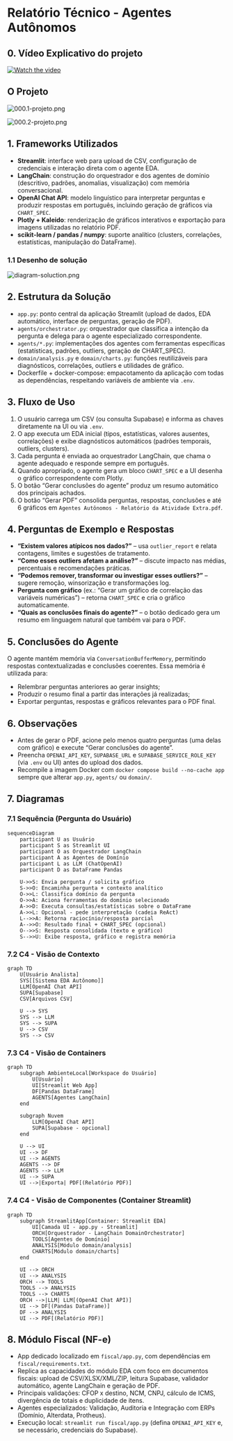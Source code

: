 # Relatório Técnico - Agentes Autônomos

## 0. Vídeo Explicativo do projeto
[![Watch the video](https://i.ytimg.com/vi/y19KwloH2aE/hqdefault.jpg)](https://youtu.be/y19KwloH2aE)

## O Projeto

![000.1-projeto.png](eda/images/000.1-projeto.png)

![000.2-projeto.png](eda/images/000.2-projeto.png)


## 1. Frameworks Utilizados
- **Streamlit**: interface web para upload de CSV, configuração de credenciais e interação direta com o agente EDA.
- **LangChain**: construção do orquestrador e dos agentes de domínio (descritivo, padrões, anomalias, visualização) com memória conversacional.
- **OpenAI Chat API**: modelo linguístico para interpretar perguntas e produzir respostas em português, incluindo geração de gráficos via `CHART_SPEC`.
- **Plotly + Kaleido**: renderização de gráficos interativos e exportação para imagens utilizadas no relatório PDF.
- **scikit-learn / pandas / numpy**: suporte analítico (clusters, correlações, estatísticas, manipulação do DataFrame). 

### 1.1 Desenho de solução
![diagram-soluction.png](eda/images/diagram-soluction.png)

## 2. Estrutura da Solução
- `app.py`: ponto central da aplicação Streamlit (upload de dados, EDA automático, interface de perguntas, geração de PDF).
- `agents/orchestrator.py`: orquestrador que classifica a intenção da pergunta e delega para o agente especializado correspondente.
- `agents/*.py`: implementações dos agentes com ferramentas específicas (estatísticas, padrões, outliers, geração de CHART_SPEC).
- `domain/analysis.py` e `domain/charts.py`: funções reutilizáveis para diagnósticos, correlações, outliers e utilidades de gráfico.
- Dockerfile + docker-compose: empacotamento da aplicação com todas as dependências, respeitando variáveis de ambiente via `.env`.

## 3. Fluxo de Uso
1. O usuário carrega um CSV (ou consulta Supabase) e informa as chaves diretamente na UI ou via `.env`.
2. O app executa um EDA inicial (tipos, estatísticas, valores ausentes, correlações) e exibe diagnósticos automáticos (padrões temporais, outliers, clusters).
3. Cada pergunta é enviada ao orquestrador LangChain, que chama o agente adequado e responde sempre em português.
4. Quando apropriado, o agente gera um bloco `CHART_SPEC` e a UI desenha o gráfico correspondente com Plotly.
5. O botão “Gerar conclusões do agente” produz um resumo automático dos principais achados.
6. O botão “Gerar PDF” consolida perguntas, respostas, conclusões e até 6 gráficos em `Agentes Autônomos - Relatório da Atividade Extra.pdf`.

## 4. Perguntas de Exemplo e Respostas
- **“Existem valores atípicos nos dados?”** – usa `outlier_report` e relata contagens, limites e sugestões de tratamento.
- **“Como esses outliers afetam a análise?”** – discute impacto nas médias, percentuais e recomendações práticas.
- **“Podemos remover, transformar ou investigar esses outliers?”** – sugere remoção, winsorização e transformações log.
- **Pergunta com gráfico** (ex.: “Gerar um gráfico de correlação das variáveis numéricas”) – retorna `CHART_SPEC` e cria o gráfico automaticamente.
- **“Quais as conclusões finais do agente?”** – o botão dedicado gera um resumo em linguagem natural que também vai para o PDF.

## 5. Conclusões do Agente
O agente mantém memória via `ConversationBufferMemory`, permitindo respostas contextualizadas e conclusões coerentes. Essa memória é utilizada para: 
- Relembrar perguntas anteriores ao gerar insights;
- Produzir o resumo final a partir das interações já realizadas;
- Exportar perguntas, respostas e gráficos relevantes para o PDF final.

## 6. Observações
- Antes de gerar o PDF, acione pelo menos quatro perguntas (uma delas com gráfico) e execute “Gerar conclusões do agente”.
- Preencha `OPENAI_API_KEY`, `SUPABASE_URL` e `SUPABASE_SERVICE_ROLE_KEY` (via `.env` ou UI) antes do upload dos dados.
- Recompile a imagem Docker com `docker compose build --no-cache app` sempre que alterar `app.py`, `agents/` ou `domain/`.

## 7. Diagramas

### 7.1 Sequência (Pergunta do Usuário)
```mermaid
sequenceDiagram
    participant U as Usuário
    participant S as Streamlit UI
    participant O as Orquestrador LangChain
    participant A as Agentes de Domínio
    participant L as LLM (ChatOpenAI)
    participant D as DataFrame Pandas

    U->>S: Envia pergunta / solicita gráfico
    S->>O: Encaminha pergunta + contexto analítico
    O->>L: Classifica domínio da pergunta
    O->>A: Aciona ferramentas do domínio selecionado
    A->>D: Executa consultas/estatísticas sobre o DataFrame
    A->>L: Opcional - pede interpretação (cadeia ReAct)
    L-->>A: Retorna raciocínio/resposta parcial
    A-->>O: Resultado final + CHART_SPEC (opcional)
    O-->>S: Resposta consolidada (texto e gráfico)
    S-->>U: Exibe resposta, gráfico e registra memória
```

### 7.2 C4 - Visão de Contexto
```mermaid
graph TD
    U[Usuário Analista]
    SYS[[Sistema EDA Autônomo]]
    LLM[OpenAI Chat API]
    SUPA[Supabase]
    CSV[Arquivos CSV]

    U --> SYS
    SYS --> LLM
    SYS --> SUPA
    U --> CSV
    SYS --> CSV
```

### 7.3 C4 - Visão de Containers
```mermaid
graph TD
    subgraph AmbienteLocal[Workspace do Usuário]
        U[Usuário]
        UI[Streamlit Web App]
        DF[Pandas DataFrame]
        AGENTS[Agentes LangChain]
    end

    subgraph Nuvem
        LLM[OpenAI Chat API]
        SUPA[Supabase - opcional]
    end

    U --> UI
    UI --> DF
    UI --> AGENTS
    AGENTS --> DF
    AGENTS --> LLM
    UI --> SUPA
    UI -->|Exporta| PDF[(Relatório PDF)]
```

### 7.4 C4 - Visão de Componentes (Container Streamlit)
```mermaid
graph TD
    subgraph StreamlitApp[Container: Streamlit EDA]
        UI[Camada UI - app.py - Streamlit]
        ORCH[Orquestrador - LangChain DomainOrchestrator]
        TOOLS[Agentes de Domínio]
        ANALYSIS[Módulo domain/analysis]
        CHARTS[Módulo domain/charts]
    end

    UI --> ORCH
    UI --> ANALYSIS
    ORCH --> TOOLS
    TOOLS --> ANALYSIS
    TOOLS --> CHARTS
    ORCH -->|LLM| LLM[(OpenAI Chat API)]
    UI --> DF[(Pandas DataFrame)]
    DF --> ANALYSIS
    UI --> PDF[(Relatório PDF)]
```

## 8. Módulo Fiscal (NF-e)
- App dedicado localizado em `fiscal/app.py`, com dependências em `fiscal/requirements.txt`.
- Replica as capacidades do módulo EDA com foco em documentos fiscais: upload de CSV/XLSX/XML/ZIP, leitura Supabase, validador automático, agente LangChain e geração de PDF.
- Principais validações: CFOP x destino, NCM, CNPJ, cálculo de ICMS, divergência de totais e duplicidade de itens.
- Agentes especializados: Validação, Auditoria e Integração com ERPs (Domínio, Alterdata, Protheus).
- Execução local: `streamlit run fiscal/app.py` (defina `OPENAI_API_KEY` e, se necessário, credenciais do Supabase).
